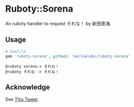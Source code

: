 # Ruboty::Sorena
An ruboty handler to request それな！ by 新田恵海.

## Usage
```ruby
# Gemfile
gem 'ruboty-sorena', github: 'mallowlabs/ruboty-sorena'
```

```
@ruboty sorena-> それな！
@ruboty それな -> それな！
```

## Acknowledge
See [This Tweet](https://twitter.com/Nitta_Emi/status/531409916079001600).
